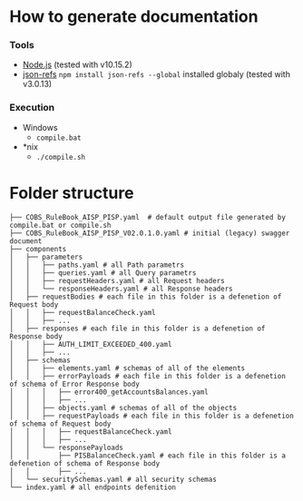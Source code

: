 # How to generate documentation

### Tools

* [Node.js](https://nodejs.org/en/) (tested with v10.15.2)
* [json-refs](https://github.com/whitlockjc/json-refs) `npm install json-refs --global` installed globaly (tested with v3.0.13)

### Execution

* Windows
    * `compile.bat`
* *nix
    * `./compile.sh`
    
# Folder structure

``` 
├── COBS_RuleBook_AISP_PISP.yaml  # default output file generated by compile.bat or compile.sh 
├── COBS_RuleBook_AISP_PISP_V02.0.1.0.yaml # initial (legacy) swagger document
├── components
│   ├── parameters
│   │   ├── paths.yaml # all Path parametrs
│   │   ├── queries.yaml # all Query parametrs
│   │   ├── requestHeaders.yaml # all Request headers
│   │   └── responseHeaders.yaml # all Response headers
│   ├── requestBodies # each file in this folder is a defenetion of Request body
│   │   ├── requestBalanceCheck.yaml
│   │   ├── ...
│   ├── responses # each file in this folder is a defenetion of Response body
│   │   ├── AUTH_LIMIT_EXCEEDED_400.yaml
│   │   ├── ...
│   ├── schemas
│   │   ├── elements.yaml # schemas of all of the elements
│   │   ├── errorPayloads # each file in this folder is a defenetion of schema of Error Response body
│   │   │   ├── error400_getAccountsBalances.yaml
│   │   │   ├── ... 
│   │   ├── objects.yaml # schemas of all of the objects
│   │   ├── requestPayloads # each file in this folder is a defenetion of schema of Request body
│   │   │   ├── requestBalanceCheck.yaml
│   │   │   ├── ...
│   │   └── responsePayloads
│   │       ├── PISBalanceCheck.yaml # each file in this folder is a defenetion of schema of Response body
│   │       ├── ...
│   └── securitySchemas.yaml # all security schemas
└── index.yaml # all endpoints defenition


```